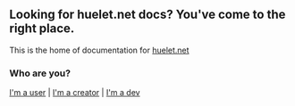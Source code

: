 ## Looking for huelet.net docs? You've come to the right place.
This is the home of documentation for [huelet.net](https://huelet.net/home/)
### Who are you?
[I'm a user](https://docs.huelet.net/user/home) | [I'm a creator](https://docs.huelet.net/cc/home) | [I'm a dev](https://huelet.net/dev/home)
